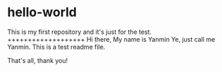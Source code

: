 # hello-world
This is my first repository and it's just for the test.
+++++++++++++++++++
Hi there,
My name is Yanmin Ye, just call me Yanmin.
This is a test readme file.

That's all, thank you!
